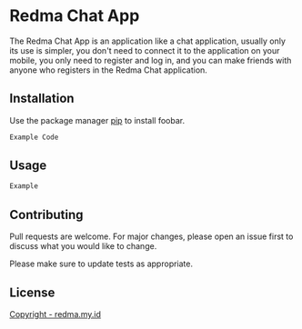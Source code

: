# Redma Chat App

The Redma Chat App is an application like a chat application, usually only its use is simpler, you don't need to connect it to the application on your mobile, you only need to register and log in, and you can make friends with anyone who registers in the Redma Chat application.

## Installation

Use the package manager [pip](https://pip.pypa.io/en/stable/) to install foobar.

```bash
Example Code
```

## Usage

```python
Example
```

## Contributing
Pull requests are welcome. For major changes, please open an issue first to discuss what you would like to change.

Please make sure to update tests as appropriate.

## License
[Copyright - redma.my.id](https://redma.my.id/)
